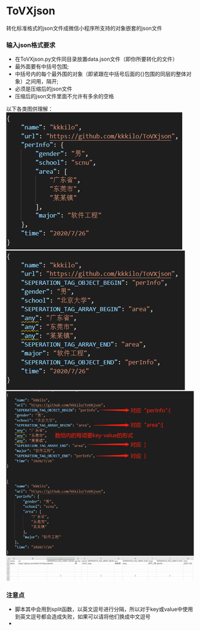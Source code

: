 # ToVXjson
转化标准格式的json文件成微信小程序所支持的对象嵌套的json文件

### 输入json格式要求
* 在ToVXjson.py文件同目录放置data.json文件（即你所要转化的文件）
* 最外面要有中括号包围;
* 中括号内的每个最外围的对象（即紧跟在中括号后面的{}包围的同层的整体对象）之间用，隔开;
* 必须是压缩后的json文件
* 压缩后的json文件里面不允许有多余的空格

以下各类图供理解：   
![所要转化的目的json格式图](https://raw.githubusercontent.com/kkkilo/ToVXjson/master/readmeImg/%E6%89%80%E8%A6%81%E8%BD%AC%E5%8C%96%E7%9A%84%E7%9B%AE%E7%9A%84%E6%A0%BC%E5%BC%8F.jpg)   
![所要求的json格式图](https://raw.githubusercontent.com/kkkilo/ToVXjson/master/readmeImg/%E6%89%80%E8%A6%81%E6%B1%82%E6%A0%BC%E5%BC%8F%E7%9A%84json.jpg)  
![json对比图](https://raw.githubusercontent.com/kkkilo/ToVXjson/master/readmeImg/json%E5%AF%B9%E6%AF%94%E5%9B%BE.jpg)   
![json对应的前身excel图](https://raw.githubusercontent.com/kkkilo/ToVXjson/master/readmeImg/json%E5%AF%B9%E5%BA%94excel%E6%A0%BC%E5%BC%8F.jpg)   


### 注意点
* 脚本其中会用到split函数，以英文逗号进行分隔，所以对于key或value中使用到英文逗号都会造成失败，如果可以请将他们换成中文逗号
* 